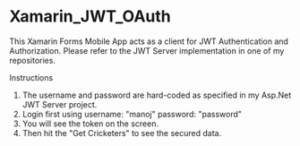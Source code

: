 # Xamarin_JWT_OAuth
This Xamarin Forms Mobile App acts as a client for JWT Authentication and Authorization. Please refer to the JWT Server implementation in one of my repositories.

Instructions
1. The username and password are hard-coded as specified in my Asp.Net JWT Server project.
2. Login first using 
            username: "manoj"
            password: "password"
 3. You will see the token on the screen.
 4. Then hit the "Get Cricketers" to see the secured data. 
 
